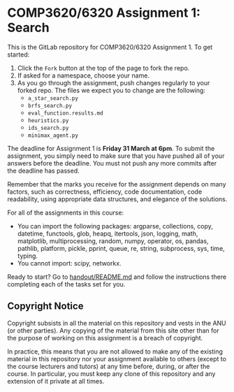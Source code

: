 # COMP3620/6320 Assignment 1: Search

This is the GitLab repository for COMP3620/6320 Assignment 1. To get started:

1. Click the `Fork` button at the top of the page to fork the repo.
2. If asked for a namespace, choose your name.
3. As you go through the assignment, push changes regularly to your forked
   repo. The files we expect you to change are the following:
   - `a_star_search.py`
   - `brfs_search.py`
   - `eval_function.results.md`
   - `heuristics.py`
   - `ids_search.py`
   - `minimax_agent.py`

The deadline for Assignment 1 is **Friday 31 March at 6pm**. To submit the
assignment, you simply need to make sure that you have pushed all of your
answers before the deadline. You must not push any more commits after the
deadline has passed.

Remember that the marks you receive for the assignment depends on many factors,
such as correctness, efficiency, code documentation, code readability, using
appropriate data structures, and elegance of the solutions.

For all of the assignments in this course:

- You can import the following packages: argparse, collections, copy, datetime,
  functools, glob, heapq, itertools, json, logging, math, matplotlib,
  multiprocessing, random, numpy, operator, os, pandas, pathlib, platform,
  pickle, pprint, queue, re, string, subprocess, sys, time, typing.
- You cannot import: scipy, networkx.

Ready to start? Go to [handout/README.md](handout/README.md) and follow the
instructions there completing each of the tasks set for you.

## Copyright Notice

Copyright subsists in all the material on this repository and vests in the ANU
(or other parties). Any copying of the material from this site other than for
the purpose of working on this assignment is a breach of copyright.

In practice, this means that you are not allowed to make any of the existing
material in this repository nor your assignment available to others (except to
the course lecturers and tutors) at any time before, during, or after the
course. In particular, you must keep any clone of this repository and any
extension of it private at all times.
